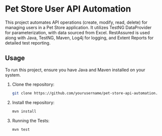 # Pet Store User API Automation

This project automates API operations (create, modify, read, delete) for managing users in a Pet Store application. It utilizes TestNG DataProvider for parameterization, with data sourced from Excel. RestAssured is used along with Java, TestNG, Maven, Log4j for logging, and Extent Reports for detailed test reporting.

## Usage

To run this project, ensure you have Java and Maven installed on your system.

1. Clone the repository:
   ```bash
   git clone https://github.com/yourusername/pet-store-api-automation.git

2. Install the repository:
   ```bash
   mvn install

3. Running the Tests:
   ```bash
   mvn test
